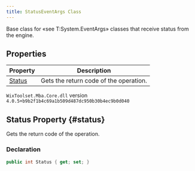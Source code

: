 ```yaml
---
title: StatusEventArgs Class
---
```

Base class for «see T:System.EventArgs» classes that receive status from the engine.
## Properties
| Property | Description |
| ------ | ----------- |
| [Status](#status) | Gets the return code of the operation. |
`WixToolset.Mba.Core.dll` version `4.0.5+b9b2f1b4c69a1b509d487dc950b30b4ec9b0d040`
## Status Property {#status}
Gets the return code of the operation.
### Declaration
```cs
public int Status { get; set; }
```
